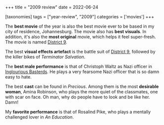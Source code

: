 +++
title = "2009 review"
date = 2022-06-24

[taxonomies]
tags = ["year-review", "2009"]
categories = ['movies']
+++


The **best movie** of the year is also the best movie ever to be based
in my city of residence, Johannesburg.
The movie also has **best visuals**.
In addition, it's also the **most original** movie, which helps it feel super-fresh.
The movie is named [District 9].

The best __visual effects artefact__ is the battle suit of [District 9],
followed by the killer bikes of *Terminator Salvation*.

The **best male performance** is that of Christoph Waltz as Nazi officer
in [Inglourious Basterds].
He plays a very fearsome Nazi officer that is so damn easy to hate.

The best **cast** can be found in *Precious*.
Among them is the most **desirable woman**, Amina Robinson,
who plays the more quiet of the classmates, one with scar on face.
Oh man, why do people have to look and be like her. Damn!

My __favorite performance__ is that of Rosalind Pike,
who plays a mentally challenged lover in *An Education*.

[District 9]: @/district-9.md
[Inglourious Basterds]: @/inglourious-basterds.md
